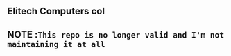 ## Elitech Computers col

##  NOTE :`This repo is no longer valid and I'm not maintaining it at all` 

